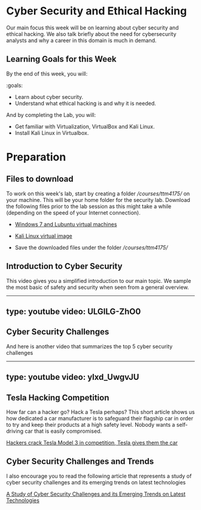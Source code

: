 # Cyber Security and Ethical Hacking 

Our main focus this week will be on learning about cyber security and ethical hacking. 
We also talk briefly about the need for cybersecurity analysts and why a career in this domain is much in demand.


## Learning Goals for this Week

By the end of this week, you will:

:goals:
- Learn about cyber security.
- Understand what ethical hacking is and why it is needed. 

And by completing the Lab, you will:

- Get familiar with Virtualization, VirtualBox and Kali Linux.
- Install Kali Linux in Virtualbox. 


# Preparation


## Files to download

To work on this week's lab, start by creating a folder */courses/ttm4175/* on your machine. This will be your home folder for the security lab. Download the following files prior to the lab session as this might take a while (depending on the speed of your Internet connection).

+ [Windows 7 and Lubuntu virtual machines](https://www.iik.ntnu.no/fag/felles/ova/)

+ [Kali Linux virtual image](https://images.kali.org/virtual-images/kali-linux-2020.3-vbox-amd64.ova)

+ Save the downloaded files under the folder */courses/ttm4175/*


## Introduction to Cyber Security 

This video gives you a simplified introduction to our main topic.
We sample the most basic of safety and security when seen from a general overview.  

---
type: youtube
video: ULGILG-ZhO0
---


## Cyber Security Challenges

And here is another video that summarizes the top 5 cyber security challenges 

---
type: youtube
video: ylxd_UwgvJU
---


## Tesla Hacking Competition


How far can a hacker go? Hack a Tesla perhaps? This short article shows us how dedicated a car manufacturer is to safeguard their flagship car in order to try and keep their products at a high safety level. Nobody wants a self-driving car that is easily compromised.

[Hackers crack Tesla Model 3 in competition, Tesla gives them the car](https://electrek.co/2019/03/23/tesla-model-3-hacker-competition-crack)


## Cyber Security Challenges and Trends

I also encourage you to read the following article that represents a study of cyber security challenges and its emerging trends on latest technologies

[A Study of Cyber Security Challenges and its Emerging Trends on Latest Technologies](https://pdfs.semanticscholar.org/3312/c2646194d8e45961ff71b7bf48c7f264c123.pdf)

